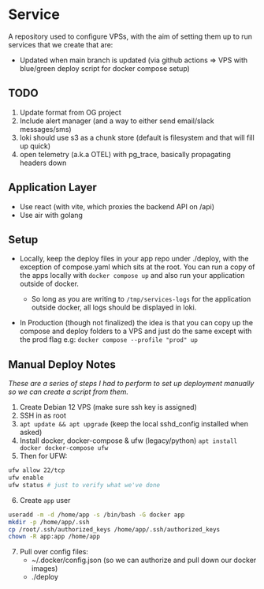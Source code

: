 # Service

A repository used to configure VPSs, with the aim of setting them up to run services that we create
that are:

- Updated when main branch is updated (via github actions => VPS with blue/green deploy script for
  docker compose setup)

## TODO

1. Update format from OG project
2. Include alert manager (and a way to either send email/slack messages/sms)
3. loki should use s3 as a chunk store (default is filesystem and that will fill up quick)
4. open telemetry (a.k.a OTEL) with pg_trace, basically propagating headers down

## Application Layer

- Use react (with vite, which proxies the backend API on /api)
- Use air with golang

## Setup

- Locally, keep the deploy files in your app repo under ./deploy, with the exception of
  compose.yaml which sits at the root. You can run a copy of the apps locally with `docker compose
  up` and also run your application outside of docker.
  - So long as you are writing to `/tmp/services-logs` for the application outside docker, all logs
    should be displayed in loki.

- In Production (though not finalized) the idea is that you can copy up the compose and deploy
  folders to a VPS and just do the same except with the prod flag e.g: `docker compose --profile
  "prod" up`

## Manual Deploy Notes

_These are a series of steps I had to perform to set up deployment manually so we can create a
script from them._

1. Create Debian 12 VPS (make sure ssh key is assigned)
2. SSH in as root
3. `apt update && apt upgrade` (keep the local sshd_config installed when asked)
4. Install docker, docker-compose & ufw (legacy/python) `apt install docker docker-compose ufw`
5. Then for UFW:
```bash
ufw allow 22/tcp
ufw enable
ufw status # just to verify what we've done
```
6. Create `app` user
```bash
useradd -m -d /home/app -s /bin/bash -G docker app
mkdir -p /home/app/.ssh
cp /root/.ssh/authorized_keys /home/app/.ssh/authorized_keys
chown -R app:app /home/app
```
7. Pull over config files:
    - ~/.docker/config.json (so we can authorize and pull down our docker images)
    - ./deploy
